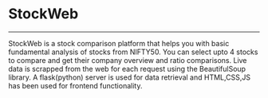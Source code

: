 # StockWeb

---

StockWeb is a stock comparison platform that helps you with basic fundamental analysis of stocks from NIFTY50. You can select upto 4 stocks to compare and get their company overview and ratio comparisons. Live data is scrapped from the web for each request using the BeautifulSoup library. A flask(python) server is used for data retrieval and HTML,CSS,JS has been used for frontend functionality.
